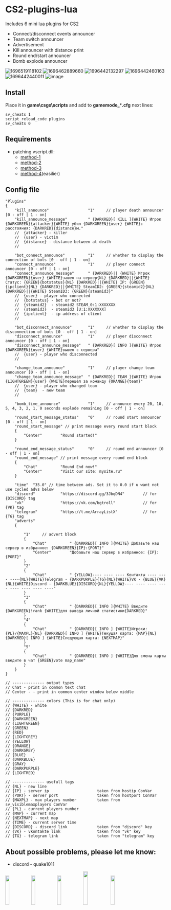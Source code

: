 # CS2-plugins-lua
Includes 6 mini lua plugins for CS2

- Connect/disconnect events announcer
- Team switch announcer
- Advertisement
- Kill announcer with distance print
- Round end/start announcer
- Bomb explode announcer

![1696519118102](https://github.com/Quake1011/CS2-plugins-lua/assets/58555031/b8828d36-0c12-4194-969a-642f20feb42c)
![1696462889660](https://github.com/Quake1011/CS2-plugins-lua/assets/58555031/d577bdcf-8061-438d-b99a-36e2fb518a63)
![1696442132297](https://github.com/Quake1011/CS2-plugins-lua/assets/58555031/c9c87e28-922b-4b4d-8d0c-03767a1556a3)
![1696442460163](https://github.com/Quake1011/CS2-plugins-lua/assets/58555031/1b648968-de98-453f-8848-7c514f71a266)
![1696442440011](https://github.com/Quake1011/CS2-plugins-lua/assets/58555031/a64fc621-9969-4fab-bf96-d1c6e2b0fff5)
![image](https://github.com/Quake1011/CS2-plugins-lua/assets/58555031/64fafb2d-45d1-49ae-bec1-0b1a80cef984)

## Install
Place it in **game\csgo\scripts** and add to **gamemode_*****.cfg** next lines:
```
sv_cheats 1
script_reload_code plugins
sv_cheats 0
```

## Requirements
- patching vscript.dll:
	- [method-1](https://hlmod.net/threads/source-2-skripting.64842/post-631602)
	- [method-2](https://github.com/Source2ZE/LuaUnlocker)
 	- [method-3](https://github.com/bklol/vscriptPatch/tree/main)
 	- [method-4](https://hlmod.net/threads/source-2-skripting.64842/page-6#post-631991)(easilier)

## Config file 
```
"Plugins"
{
	"kill_announce"					"1"		// player death announcer [0 - off | 1 - on]
	"kill_announce_message"			" {DARKRED}[ KILL ]{WHITE} Игрок {DARKGREEN}{attacker}{WHITE} убил {DARKGREEN}{user} {WHITE}с расстояния: {DARKRED}{distance}м."
	//	{attacker} - killer
	//	{user} - victim
	//	{distance} - distance between at death
	//
	
	"bot_connect_announce"			"1"		// whether to display the connection of bots [0 - off | 1 - on]
	"connect_announce"				"1"		// player connect announcer [0 - off | 1 - on]
	"connect_announce_message"		" {DARKRED}|| {WHITE} Игрок {DARKGREEN}{user} {WHITE}зашел на сервер{NL} {DARKRED}||{WHITE} Статус: {GREEN}{botstatus}{NL} {DARKRED}||{WHITE} IP: {GREEN}{ipclient}{NL} {DARKRED}||{WHITE} SteamID2: {GREEN}{steamid2}{NL} {DARKRED}||{WHITE} SteamID3: {GREEN}{steamid3}"
	//	{user} - player who connected
	//	{botstatus}	- bot or not?
	//	{steamid2}	- steamid2 STEAM_0:1:XXXXXXX
	//	{steamid3}	- steamid3 [U:1:XXXXXXX]
	//	{ipclient}	- ip address of client
	//
	
	"bot_disconnect_announce"		"1"		// whether to display the disconnection of bots [0 - off | 1 - on]
	"disconnect_announce"			"1"		// player disconnect announcer [0 - off | 1 - on]
	"disconnect_announce_message"	" {DARKRED}[ INFO ]{WHITE} Игрок {DARKGREEN}{user} {WHITE}вышел с сервера"
	//	{user} - player who disconnected
	//
	
	"change_team_announce"			"1"		// player change team announcer [0 - off | 1 - on]
	"change_team_announce_message"	" {DARKRED}[ TEAM ]{WHITE} Игрок {LIGHTGREEN}{user} {WHITE}перешел за команду {ORANGE}{team}"
	//	{user} - player who changed team
	//	{team}	- new team
	//
	
	"bomb_time_announce"			"1"		// announce every 20, 10, 5, 4, 3, 2, 1, 0 seconds explode remaining [0 - off | 1 - on]
	
	"round_start_message_status"	"0"		// round start announcer [0 - off | 1 - on]
	"round_start_message" // print message every round start block
	{
		"Center"		"Round started!"
	}
	
	"round_end_message_status"		"0"		// round end announcer [0 - off | 1 - on]	
	"round_end_message"	// print message every round end block
	{
		"Chat"			"Round End now!"
		"Center"		"Visit our site: mysite.ru"
	}
	
	"time" 	"35.0" // time between ads. Set it to 0.0 if u want not use cycled advs below
	"discord"			"https://discord.gg/3JbqDN4"		// for {DISCORD} tag
	"vk"				"https://vk.com/bgtroll"			// for {VK} tag
	"telegram"			"https://t.me/ArrayListX"			// for {TG} tag	
	"adverts"  
	{	
		
		"1"		// advert block
		{
			"Chat"			" {DARKRED}[ INFO ]{WHITE} Добавьте наш сервер в избранное: {DARKGREEN}{IP}:{PORT}"
			"Center"		"Добавьте наш сервер в избранное: {IP}:{PORT}"
		}
		"2"		
		{
			"Chat"			" {YELLOW}---- ---- ---- Контакты ---- ---- ----{NL}{WHITE}Telegram - {DARKPURPLE}{TG}{NL}{WHITE}VK - {BLUE}{VK}{NL}{WHITE}Discord - {DARKBLUE}{DISCORD}{NL}{YELLOW}---- ---- ---- ---- ---- ---- ---- ----"
		}
		"3"		
		{
			"Chat"			" {DARKRED}[ INFO ]{WHITE} Введите {DARKGREEN}!rank {WHITE}для вывода личной статистики{DARKRED}"
		}
		"4"		
		{
			"Chat"			" {DARKRED}[ INFO ] {WHITE}Игроки: {PL}/{MAXPL}{NL} {DARKRED}[ INFO ] {WHITE}Текущая карта: {MAP}{NL} {DARKRED}[ INFO ] {WHITE}Следующая карта: {NEXTMAP}"
		}
		"5"		
		{
			"Chat"			" {DARKRED}[ INFO ] {WHITE}Для смены карты введите в чат {GREEN}vote map_name"
		}
	}
}

// -------------- output types
// Chat - print in common text chat
// Center - - print in common center window below middle

// -------------- colors (This is for chat only)
// {WHITE} - white
// {DARKRED}
// {PURPLE}
// {DARKGREEN}
// {LIGHTGREEN}
// {GREEN}
// {RED}
// {LIGHTGREY}
// {YELLOW}
// {ORANGE}
// {DARKGREY}
// {BLUE}
// {DARKBLUE}
// {GRAY}
// {DARKPURPLE}
// {LIGHTRED}

// -------------- usefull tags
// {NL} - new line
// {IP}	- server ip						taken from hostip ConVar
// {PORT} - server port					taken from hostport ConVar
// {MAXPL} - max players number 		taken from sv_visiblemaxplayers ConVar
// {PL} - current players number
// {MAP} - current map
// {NEXTMAP} - next map
// {TIME} - current server time
// {DISCORD} - discord link 			taken from "discord" key
// {VK} - vkontakte link 				taken from "vk" key
// {TG} - telegram link 				taken from "telegram" key
```

## About possible problems, please let me know: 

- discord - quake1011

[<img src="https://i.ibb.co/tJTTmxP/vk-process-mining.png" width="15.3%"/>](https://vk.com/bgtroll)
[<img src="https://i.ibb.co/VjhryGb/png-transparent-brand-logo-steam-gump-s.png" width="15.3%"/>](https://hlmod.ru/members/palonez.92448/)
[<img src="https://i.ibb.co/xHZPN0g/s-l500.png" width="15.3%"/>](https://steamcommunity.com/id/comecamecame)
[<img src="https://i.ibb.co/S0LyzmX/tg-process-mining.png" width="16.3%"/>](https://t.me/ArrayListX)
[<img src="https://i.ibb.co/Tb2gprD/2056021.png" width="15.3%"/>](https://github.com/Quake1011)
